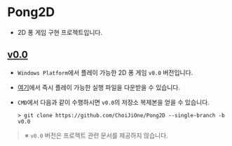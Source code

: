 # Pong2D
- 2D 퐁 게임 구현 프로젝트입니다.


## [v0.0](https://github.com/ChoiJiOne/Pong2D/tree/v0.0)
- `Windows Platform`에서 플레이 가능한 2D 퐁 게임 `v0.0` 버전입니다.
- [여기](https://github.com/ChoiJiOne/Pong2D/releases/tag/v0.0)에서 즉시 플레이 가능한 실행 파일을 다운받을 수 있습니다.
- `CMD`에서 다음과 같이 수행하시면 `v0.0`의 저장소 복제본을 얻을 수 있습니다.
  
  ```
  > git clone https://github.com/ChoiJiOne/Pong2D --single-branch -b v0.0
  ```

> ※ `v0.0` 버전은 프로젝트 관련 문서를 제공하지 않습니다.
